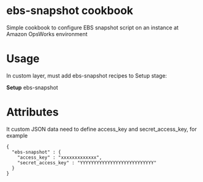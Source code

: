 ebs-snapshot cookbook
=====================

Simple cookbook to configure EBS snapshot script on an instance at Amazon OpsWorks environment

# Usage

In custom layer, must add ebs-snapshot recipes to Setup stage:

**Setup**
ebs-snapshot

# Attributes

It custom JSON data need to define access_key and secret_access_key, for example
```
{
  "ebs-snapshot" : {
    "access_key" : "xxxxxxxxxxxxx",
    "secret_access_key" : "YYYYYYYYYYYYYYYYYYYYYYYYYYY"
  }
}
```